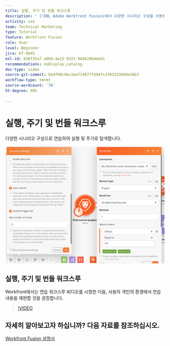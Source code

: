 ```yaml
---
title: 실행, 주기 및 번들 워크스루
description: ' [!DNL Adobe Workfront Fusion]에서 다양한 시나리오 구성을 사용하여 실행 및 주기로 탐색하는 방법을 알아봅니다.'
activity: use
team: Technical Marketing
type: Tutorial
feature: Workfront Fusion
role: User
level: Beginner
jira: KT-9045
exl-id: 820f35af-a068-4a15-9322-98462964de61
recommendations: noDisplay,catalog
doc-type: video
source-git-commit: bbdf99c6bc1be714077fd94fc3f8325394de36b3
workflow-type: tm+mt
source-wordcount: '76'
ht-degree: 98%

---
```


# 실행, 주기 및 번들 워크스루

다양한 시나리오 구성으로 연습하여 실행 및 주기로 탐색합니다.

![실행 및 주기 설정 이미지](assets/execution-history-and-scheduling-6.png)

## 실행, 주기 및 번들 워크스루

Workfront에서는 연습 워크스루 비디오를 시청한 다음, 사용자 개인의 환경에서 연습 내용을 재현할 것을 권장합니다.

>[!VIDEO](https://video.tv.adobe.com/v/335286/?quality=12&learn=on&enablevpops=1)



## 자세히 알아보고자 하십니까? 다음 자료를 참조하십시오.

[Workfront Fusion 설명서](https://experienceleague.adobe.com/ko/docs/workfront-fusion/using/get-started-with-fusion/understand-workfront-fusion/workfront-fusion-overview)
